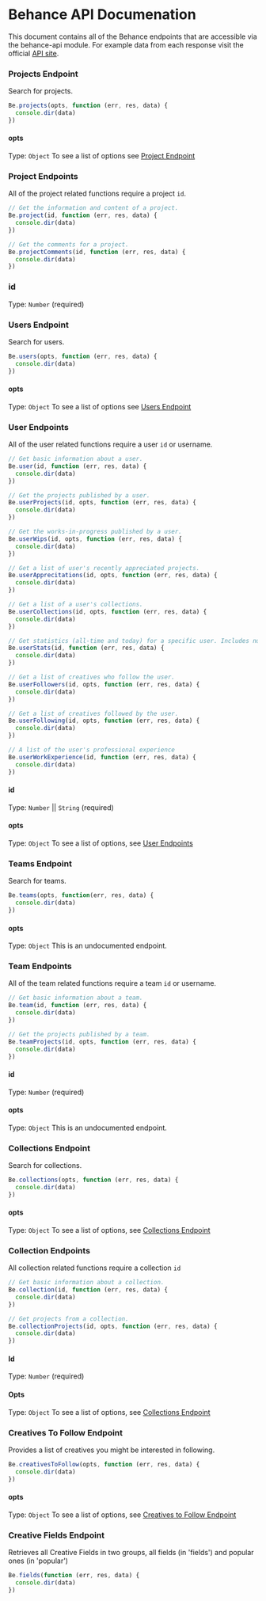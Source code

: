 # Behance API Documenation
This document contains all of the Behance endpoints that are accessible via the behance-api module. For example data from each response visit the official [API site](https://www.behance.net/dev/api/endpoints/).


### Projects Endpoint
Search for projects.  

```javascript
Be.projects(opts, function (err, res, data) {
  console.dir(data)
})
```

#### opts
Type: `Object`
To see a list of options see [Project Endpoint](https://www.behance.net/dev/api/endpoints/1)


### Project Endpoints
All of the project related functions require a project `id`.

```javascript
// Get the information and content of a project.  
Be.project(id, function (err, res, data) {
  console.dir(data)
})

// Get the comments for a project.   
Be.projectComments(id, function (err, res, data) {
  console.dir(data)
})
```

### id
Type: `Number` (required)


### Users Endpoint
Search for users.  

```javascript
Be.users(opts, function (err, res, data) {
  console.dir(data)
})
```

#### opts
Type: `Object`
To see a list of options see [Users Endpoint](https://www.behance.net/dev/api/endpoints/2)


### User Endpoints
All of the user related functions require a user `id` or username.

```javascript
// Get basic information about a user.
Be.user(id, function (err, res, data) {
  console.dir(data)
})

// Get the projects published by a user.  
Be.userProjects(id, opts, function (err, res, data) {
  console.dir(data)
})

// Get the works-in-progress published by a user.  
Be.userWips(id, opts, function (err, res, data) {
  console.dir(data)
})

// Get a list of user's recently appreciated projects.  
Be.userApprecitations(id, opts, function (err, res, data) {
  console.dir(data)
})

// Get a list of a user's collections.  
Be.userCollections(id, opts, function (err, res, data) {
  console.dir(data)
})

// Get statistics (all-time and today) for a specific user. Includes number of project views, appreciations, comments, and profile views.
Be.userStats(id, function (err, res, data) {
  console.dir(data)
})

// Get a list of creatives who follow the user.  
Be.userFollowers(id, opts, function (err, res, data) {
  console.dir(data)
})

// Get a list of creatives followed by the user.  
Be.userFollowing(id, opts, function (err, res, data) {
  console.dir(data)
})

// A list of the user's professional experience
Be.userWorkExperience(id, function (err, res, data) {
  console.dir(data)
})
```

#### id
Type: `Number` || `String` (required)

#### opts
Type: `Object`
To see a list of options, see [User Endpoints](https://www.behance.net/dev/api/endpoints/2)


### Teams Endpoint
Search for teams.  

```javascript
Be.teams(opts, function(err, res, data) {
  console.dir(data)
})
```

#### opts
Type: `Object`
This is an undocumented endpoint.


### Team Endpoints
All of the team related functions require a team `id` or username.

```javascript
// Get basic information about a team.
Be.team(id, function (err, res, data) {
  console.dir(data)
})

// Get the projects published by a team.  
Be.teamProjects(id, opts, function (err, res, data) {
  console.dir(data)
})
```

#### id
Type: `Number` (required)

#### opts
Type: `Object`
This is an undocumented endpoint.


### Collections Endpoint
Search for collections.  

```javascript
Be.collections(opts, function (err, res, data) {
  console.dir(data)
})
```

#### opts
Type: `Object`
To see a list of options, see [Collections Endpoint](https://www.behance.net/dev/api/endpoints/5)


### Collection Endpoints
All collection related functions require a collection `id`

```javascript
// Get basic information about a collection.
Be.collection(id, function (err, res, data) {
  console.dir(data)
})

// Get projects from a collection.  
Be.collectionProjects(id, opts, function (err, res, data) {
  console.dir(data)
})
```

#### Id
Type: `Number` (required)

#### Opts
Type: `Object`
To see a list of options, see [Collections Endpoint](https://www.behance.net/dev/api/endpoints/5)


### Creatives To Follow Endpoint
Provides a list of creatives you might be interested in following.  

```javascript
Be.creativesToFollow(opts, function (err, res, data) {
  console.dir(data)
})
```

#### opts
Type: `Object`
To see a list of options, see [Creatives to Follow Endpoint](https://www.behance.net/dev/api/endpoints/9)


### Creative Fields Endpoint
Retrieves all Creative Fields in two groups, all fields (in 'fields') and popular ones (in 'popular')

```javascript
Be.fields(function (err, res, data) {
  console.dir(data)
})
```